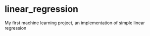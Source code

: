 # linear_regression
My first machine learning project, an implementation of simple linear regression
